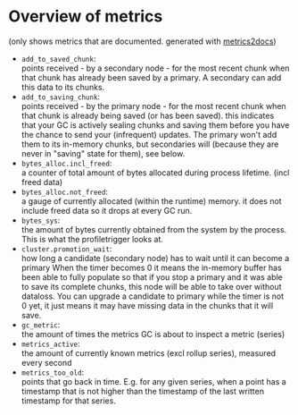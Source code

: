 # Overview of metrics
(only shows metrics that are documented. generated with [metrics2docs](github.com/Dieterbe/metrics2docs))

* `add_to_saved_chunk`:  
points received - by a secondary node - for the most recent chunk when that chunk
has already been saved by a primary.  A secondary can add this data to its chunks.
* `add_to_saving_chunk`:  
points received - by the primary node - for the most recent chunk
when that chunk is already being saved (or has been saved).
this indicates that your GC is actively sealing chunks and saving them before you have the chance to send
your (infrequent) updates.  The primary won't add them to its in-memory chunks, but secondaries will
(because they are never in "saving" state for them), see below.
* `bytes_alloc.incl_freed`:  
a counter of total amount of bytes allocated during process lifetime. (incl freed data)
* `bytes_alloc.not_freed`:  
a gauge of currently allocated (within the runtime) memory.
it does not include freed data so it drops at every GC run.
* `bytes_sys`:  
the amount of bytes currently obtained from the system by the process.  This is what the profiletrigger looks at.
* `cluster.promotion_wait`:  
how long a candidate (secondary node) has to wait until it can become a primary
When the timer becomes 0 it means the in-memory buffer has been able to fully populate so that if you stop a primary
and it was able to save its complete chunks, this node will be able to take over without dataloss.
You can upgrade a candidate to primary while the timer is not 0 yet, it just means it may have missing data in the chunks that it will save.
* `gc_metric`:  
the amount of times the metrics GC is about to inspect a metric (series)
* `metrics_active`:  
the amount of currently known metrics (excl rollup series), measured every second
* `metrics_too_old`:  
points that go back in time.
E.g. for any given series, when a point has a timestamp
that is not higher than the timestamp of the last written timestamp for that series.
